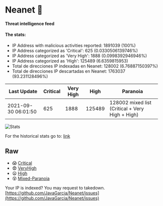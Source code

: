 # Neanet :hocho:
#### Threat intelligence feed
#### The stats:

- IP Address with malicious activities reported: 1891039 (100%)
- IP Address categorized as 'Critical':  625 (0.0330506139746%)
- IP Address categorized as 'Very High':  1888 (0.0998392946946%)
- IP Address categorized as 'High':  125489 (6.6359815953)
- Total de direcciones IP indexadas en Neanet:  128002 (6.76887150397%)
- Total de direcciones IP descartadas en Neanet:  1763037 (93.231128496%)

| Last Update | Critical | Very High | High | Paranoia |
| --- | --- | --- | --- | --- |
| 2021-09-30 06:01:50 | 625 | 1888 | 125489 | 128002 mixed list (Critical + Very High + High)|

![Stats](https://docs.google.com/spreadsheets/d/e/2PACX-1vSnaNMIXVabIpDJjufMlzH7poXnshF3mgd8Is1g9ytUEzVsP5my4Trn8f-xkoLLQ38xpL3HtmUexLo6/pubchart?oid=501124687&format=image)

For the historical stats go to: [link](/stats.csv)
## Raw
- :scream: [Critical](https://raw.githubusercontent.com/JavaGarcia/Neanet/master/blacklists/neanet_critical.txt)
- :fearful: [VeryHigh](https://raw.githubusercontent.com/JavaGarcia/Neanet/master/blacklists/neanet_veryHigh.txtt)
- :frowning: [High](https://raw.githubusercontent.com/JavaGarcia/Neanet/master/blacklists/neanet_high.txt)
- :dizzy_face: [Mixed-Paranoia](https://raw.githubusercontent.com/JavaGarcia/Neanet/master/blacklists/neanet_all.txt)


Your IP is indexed? You may request to takedown. [https://github.com/JavaGarcia/Neanet/issues](https://github.com/JavaGarcia/Neanet/issues)




































































































































































































































































































































































































































































































































































































































































































































































































































































































































































































































































































































































































































































































































































































































































































































































































































































































































































































































































































































































































































































































































































































































































































































































































































































































































































































































































































































































































































































































































































































































































































































































































































































































































































































































































































































































































































































































































































































































































































































































































































































































































































































































































































































































































































































































































































































































































































































































































































































































































































































































































































































































































































































































































































































































































































































































































































































































































































































































































































































































































































































































































































































































































































































































































































































































































































































































































































































































































































































































































































































































































































































































































































































































































































































































































































































































































































































































































































































































































































































































































































































































































































































































































































































































































































































































































































































































































































































































































































































































































































































































































































































































































































































































































